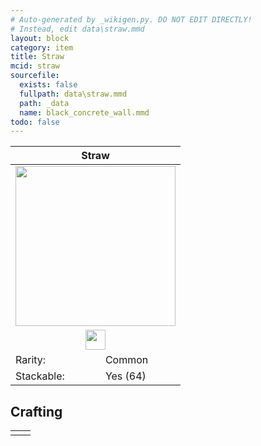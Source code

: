 ```yaml
---
# Auto-generated by _wikigen.py. DO NOT EDIT DIRECTLY!
# Instead, edit data\straw.mmd
layout: block
category: item
title: Straw
mcid: straw
sourcefile:
  exists: false
  fullpath: data\straw.mmd
  path: _data
  name: black_concrete_wall.mmd
todo: false
---
```


<table class="block-info"><thead><tr>
<th colspan=2>Straw</th>
</tr></thead><tbody>
<tr><td colspan=2 class="cell-image-big" style="text-align:center"><img onerror="this.src={{ "/img/missing_lg.png" | relative_url | jsonify | escape }}" src="/allotment/img/inventory_textures/allotment/straw.png" width="256" height="256" alt="" class="preview-icon item-icon"></td></tr>
<tr><td colspan=2 class="cell-image-small" style="text-align:center"><img onerror="this.src={{ "/img/missing.png" | relative_url | jsonify | escape }}" src="/allotment/img/inventory_textures/allotment/straw.png" width="32" height="32" alt="" class="inventory-icon"></td></tr>
<tr><td>Rarity:</td><td><span class="rarity-common">Common</span></td></tr>
<tr><td>Stackable:</td><td>Yes (64)</td></tr>
</tbody></table>

## Crafting

<table class="crafting-recipe crafting-smelting"><tbody><tr>
<td><div class="crafting-ingredients">
<div class="crafting-ingredient">
<span title="Grass" class="item item-minecraft:grass item-type-item" style="background-image:url(&quot;/allotment/img/inventory_textures/minecraft/grass.png&quot;)"></span>
</div>
</div></td>
<td class="result">
<div class="result-inner">
<div class="result-slot">
<span title="Straw" class="item item-allotment:straw" style="background-image:url(&quot;/allotment/img/inventory_textures/allotment/straw.png&quot;)"></span>
</div>
</div>
</td>
</tr></tbody></table>
